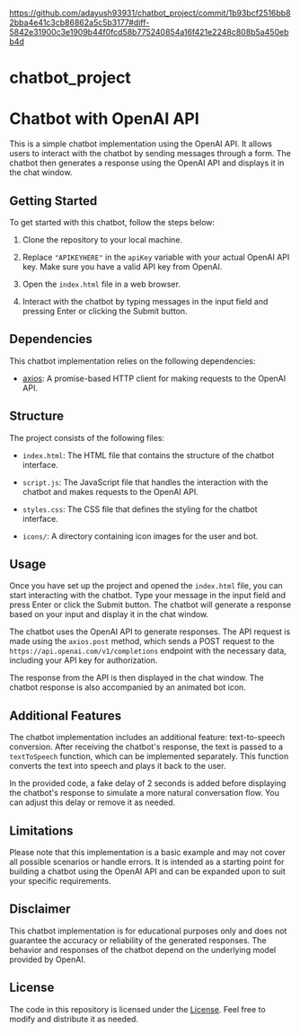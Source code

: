 https://github.com/adayush93931/chatbot_project/commit/1b93bcf2516bb82bba4e41c3cb86862a5c5b3177#diff-5842e31900c3e1909b44f0fcd58b775240854a16f421e2248c808b5a450ebb4d



# chatbot_project
# Chatbot with OpenAI API

This is a simple chatbot implementation using the OpenAI API. It allows users to interact with the chatbot by sending messages through a form. The chatbot then generates a response using the OpenAI API and displays it in the chat window.

## Getting Started

To get started with this chatbot, follow the steps below:

1. Clone the repository to your local machine.

2. Replace `"APIKEYHERE"` in the `apiKey` variable with your actual OpenAI API key. Make sure you have a valid API key from OpenAI.

3. Open the `index.html` file in a web browser.

4. Interact with the chatbot by typing messages in the input field and pressing Enter or clicking the Submit button.

## Dependencies

This chatbot implementation relies on the following dependencies:

- [axios](https://axios-http.com): A promise-based HTTP client for making requests to the OpenAI API.

## Structure

The project consists of the following files:

- `index.html`: The HTML file that contains the structure of the chatbot interface.

- `script.js`: The JavaScript file that handles the interaction with the chatbot and makes requests to the OpenAI API.

- `styles.css`: The CSS file that defines the styling for the chatbot interface.

- `icons/`: A directory containing icon images for the user and bot.

## Usage

Once you have set up the project and opened the `index.html` file, you can start interacting with the chatbot. Type your message in the input field and press Enter or click the Submit button. The chatbot will generate a response based on your input and display it in the chat window.

The chatbot uses the OpenAI API to generate responses. The API request is made using the `axios.post` method, which sends a POST request to the `https://api.openai.com/v1/completions` endpoint with the necessary data, including your API key for authorization.

The response from the API is then displayed in the chat window. The chatbot response is also accompanied by an animated bot icon.

## Additional Features

The chatbot implementation includes an additional feature: text-to-speech conversion. After receiving the chatbot's response, the text is passed to a `textToSpeech` function, which can be implemented separately. This function converts the text into speech and plays it back to the user.

In the provided code, a fake delay of 2 seconds is added before displaying the chatbot's response to simulate a more natural conversation flow. You can adjust this delay or remove it as needed.

## Limitations

Please note that this implementation is a basic example and may not cover all possible scenarios or handle errors. It is intended as a starting point for building a chatbot using the OpenAI API and can be expanded upon to suit your specific requirements.

## Disclaimer

This chatbot implementation is for educational purposes only and does not guarantee the accuracy or reliability of the generated responses. The behavior and responses of the chatbot depend on the underlying model provided by OpenAI.

## License

The code in this repository is licensed under the [License](https://github.com/adayush93931/chatbot_project/commit/1b93bcf2516bb82bba4e41c3cb86862a5c5b3177#diff-5842e31900c3e1909b44f0fcd58b775240854a16f421e2248c808b5a450ebb4d). Feel free to modify and distribute it as needed.
